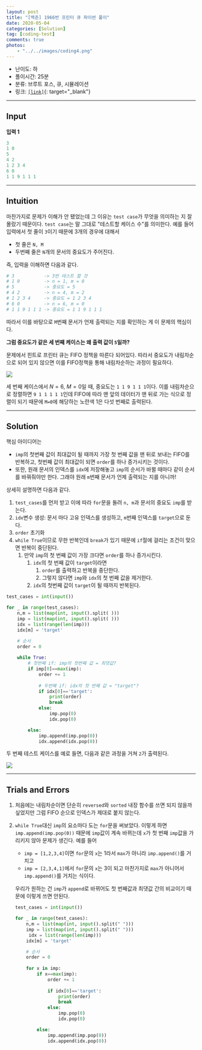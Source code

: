 ```yaml
---
layout: post
title: "[백준] 1966번 프린터 큐 파이썬 풀이"
date: 2020-05-04
categories: [Solution]
tag: [coding-test]
comments: true
photos:
    - "../../images/coding4.png"
---
```


* 난이도: 하
* 풀이시간: 25분
* 분류: 브루트 포스, 큐, 시뮬레이션
* 링크: [`[link]`](https://www.acmicpc.net/problem/1966){: target="_blank"}

----
## Input

**입력 1**

```python
3
1 0
5
4 2
1 2 3 4
6 0
1 1 9 1 1 1
```

---
## Intuition

마찬가지로 문제가 이해가 안 됐었는데 그 이유는 `test case`가 무엇을 의미하는 지 잘 몰랐기 때문이다. `test case`는 말 그대로 "테스트할 케이스 수"를 의미한다. 예를 들어 입력에서 첫 줄이 `3`이기 때문에 3개의 경우에 대해서 
* 첫 줄은 `N, M`
* 두번째 줄은 `N`개의 문서의 중요도가 주어진다.

즉, 입력을 이해하면 다음과 같다.

```python
# 3           -> 3번 테스트 할 것
# 1 0         -> n = 1, m = 0
# 5           -> 중요도 = 5
# 4 2         -> n = 4, m = 2
# 1 2 3 4     -> 중요도 = 1 2 3 4
# 6 0         -> n = 6, m = 0
# 1 1 9 1 1 1 -> 중요도 = 1 1 9 1 1 1
```

따라서 이를 바탕으로 `M`번째 문서가 언제 출력되는 지를 확인하는 게 이 문제의 핵심이다. 


**그럼 중요도가 같은 세 번째 케이스는 왜 출력 값이 `5`일까?**

문제에서 힌트로 프린터 큐는 FIFO 정책을 따른다 되어있다. 따라서 중요도가 내림차순으로 되어 있지 않으면 이를 FIFO정책을 통해 내림차순하는 과정이 필요하다.

![](../../images/coding4-1.png)

세 번째 케이스에서  $N=6$, $M=0$일 때, 중요도는 `1 1 9 1 1 1`이다. 이를 내림차순으로 정렬하면 `9 1 1 1 1 1`인데 FIFO에 따라 맨 앞의 데이터가 맨 뒤로 가는 식으로 정렬이 되기 때문에 
`M=0`에 해당하는 노란색 1은 다섯 번째로 출력된다.


--- 
## Solution

핵심 아이디어는 
* `imp`의 첫번째 값이 최대값이 될 때까지 가장 첫 번째 값을 맨 뒤로 보내는 FIFO를 반복하고, 첫번째 값이 최대값이 되면 `order`를 하나 증가시키는 것이다.
* 또한, 원래 문서의 인덱스를 `idx`에 저장해놓고 `imp`의 순서가 바뀔 때마다 같이 순서를 바꿔줘야만 한다. 그래야 원래 `m`번째 문서가 언제 출력되는 지를 아니까!

상세히 설명하면 다음과 같다.

1. `test_cases`를 먼저 받고 이에 따라 `for`문을 돌려 `n, m`과 문서의 중요도 `imp`를 받는다.
2. `idx`변수 생성: 문서 마다 고유 인덱스를 생성하고, `m`번째 인덱스를 `target`으로 둔다. 
3. `order` 초기화
4. `while True`이므로 무한 반복인데 `break`가 있기 때문에 `if`절에 걸리는 조건이 맞으면 반복이 중단된다.
   1. 만약 `imp`의 첫 번째 값이 가장 크다면 `order`를 하나 증가시킨다.
      1. `idx`의 첫 번째 값이 `target`이라면 
         1. `order`를 출력하고 반복을 중단한다.
         2. 그렇지 않다면 `imp`와 `idx`의 첫 번째 값을 제거한다.
      2. `idx`의 첫번째 값이 `target`이 될 때까지 반복된다. 
    


```python
test_cases = int(input())

for _ in range(test_cases):
    n,m = list(map(int, input().split( )))
    imp = list(map(int, input().split( )))
    idx = list(range(len(imp)))
    idx[m] = 'target'

    # 순서
    order = 0
    
    while True:
        # 첫번째 if: imp의 첫번째 값 = 최댓값?
        if imp[0]==max(imp):
            order += 1
                        
            # 두번째 if: idx의 첫 번째 값 = "target"?
            if idx[0]=='target':
                print(order)
                break
            else:
                imp.pop(0)
                idx.pop(0)

        else:
            imp.append(imp.pop(0))
            idx.append(idx.pop(0))        
```

두 번째 테스트 케이스를 예로 들면, 다음과 같은 과정을 거쳐 `2`가 출력된다.

![](../../images/coding4-2.png)

---
## Trials and Errors

1. 처음에는 내림차순이면 단순히 `reversed`와 `sorted` 내장 함수를 쓰면 되지 않을까 싶었지만 그럼 FIFO 순으로 인덱스가 제대로 붙지 않는다.
2. `while True`대신 `imp`의 요소마다 도는 `for`문을 써보았다. 이렇게 하면 `imp.append(imp.pop(0))` 때문에 `imp`값이 계속 바뀌는데 
`x`가 첫 번째 `imp`값을 가리키지 않아 문제가 생긴다. 예를 들어 
   - `imp = [1,2,3,4]`이면 `for`문의 `x`는 1라서 `max`가 아니라 `imp.append()`를 거치고
   - `imp = [2,3,4,1]`에서 `for`문의 `x`는 3이 되고 마찬가지로 `max`가 아니어서 `imp.append()`를 거치는 식이다.

   우리가 원하는 건 `imp`가 `append`로 바뀌어도 첫 번째값과 최댓값 간의 비교이기 때문에 이렇게 쓰면 안된다.
   
   ```python
   test_cases = int(input())

   for _ in range(test_cases):
       n,m = list(map(int, input().split(" ")))
       imp = list(map(int, input().split(" ")))
        idx = list(range(len(imp)))
       idx[m] = 'target'

       # 순서
       order = 0
       
       for x in imp:
           if x==max(imp):
               order += 1
                           
               if idx[0]=='target':
                   print(order)
                   break
               else:
                   imp.pop(0)
                   idx.pop(0)

           else:
               imp.append(imp.pop(0))
               idx.append(idx.pop(0))
   ```